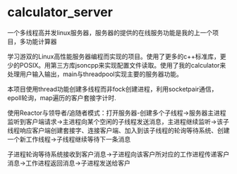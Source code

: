 # calculator_server
一个多线程高并发linux服务器，服务器的提供的在线服务功能是我的上一个项目，多功能计算器

学习游双的Linux高性能服务器编程而实现的项目。使用了更多的c++标准库，更少的POSIX。用第三方库jsoncpp来实现配置文件读取。使用了我的calculator来处理用户输入输出，main与threadpool实现主要的服务器功能。

本项目使用thread功能创建多线程而非fock创建进程，利用socketpair通信，epoll轮询，map遍历的客户套接字计时.

使用Reactor与领导者/追随者模式：打开服务器-创建多个子线程->服务器主进程监听到客户端请求->主进程向某个空闲的子线程发送消息，主进程继续监听->该子线程响应客户端创建套接字、连接客户端、加入到该子线程的轮询等待系统、创建一个新工作线程->子线程继续等待下一条消息

子进程轮询等待系统接收到客户消息->子进程向该客户所对应的工作进程传递客户消息->工作进程返回消息->子进程发送给客户

